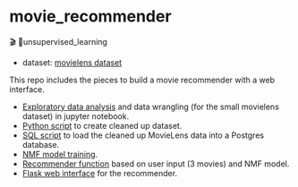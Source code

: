 # movie_recommender
🎬 🍿unsupervised_learning


* dataset: [movielens dataset](https://grouplens.org/datasets/movielens/) 

This repo includes the pieces to build a movie recommender with a web interface.
* [Exploratory data analysis](https://github.com/laraschmitt/movie_recommender/blob/main/EDA/EDA_movie_lens_100k_complete.ipynb) and data wrangling (for the small movielens dataset) in jupyter notebook.
* [Python script](https://github.com/laraschmitt/movie_recommender/blob/main/data_wrangling.py) to create cleaned up dataset.
* [SQL script](https://github.com/laraschmitt/movie_recommender/blob/main/DB_setup/import_tables.sql) to load the cleaned up MovieLens data into a Postgres database. 
* [NMF model training](https://github.com/laraschmitt/movie_recommender/blob/main/nmf_model_training.py). 
* [Recommender function](https://github.com/laraschmitt/movie_recommender/blob/main/flask-app-bootstrap/nmf_recommender.py) based on user input (3 movies) and NMF model.
* [Flask web interface](https://github.com/laraschmitt/movie_recommender/blob/main/flask-app-bootstrap/application.py) for the recommender.
    
